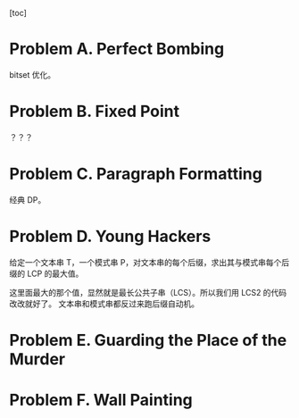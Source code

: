 [toc]

# Problem A. Perfect Bombing
bitset 优化。

# Problem B. Fixed Point
？？？

# Problem C. Paragraph Formatting
经典 DP。

# Problem D. Young Hackers
给定一个文本串 T，一个模式串 P，对文本串的每个后缀，求出其与模式串每个后缀的 LCP 的最大值。

这里面最大的那个值，显然就是最长公共子串（LCS）。所以我们用 LCS2 的代码改改就好了。
文本串和模式串都反过来跑后缀自动机。

# Problem E. Guarding the Place of the Murder
# Problem F. Wall Painting
